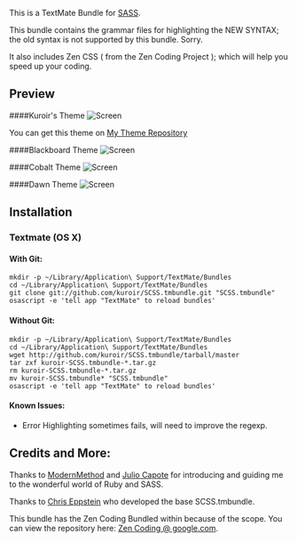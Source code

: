 This is a TextMate Bundle for [SASS](http://sass-lang.com/). 

This bundle contains the grammar files for highlighting the NEW SYNTAX; the old syntax is not supported by this bundle. Sorry.

It also includes Zen CSS ( from the Zen Coding Project ); which will help you speed up your coding.

## Preview

####Kuroir's Theme
![Screen](http://dl.dropbox.com/u/4651065/kuroir-theme.jpg)

You can get this theme on [My Theme Repository](http://github.com/kuroir/TextMate-Kuroir-Theme)

####Blackboard Theme
![Screen](http://dl.dropbox.com/u/4651065/blackboard-theme.jpg)

####Cobalt Theme
![Screen](http://dl.dropbox.com/u/4651065/cobalt-theme.jpg)

####Dawn Theme
![Screen](http://dl.dropbox.com/u/4651065/dawn-theme.jpg)

## Installation
### Textmate (OS X)
#### With Git:

    mkdir -p ~/Library/Application\ Support/TextMate/Bundles
    cd ~/Library/Application\ Support/TextMate/Bundles
    git clone git://github.com/kuroir/SCSS.tmbundle.git "SCSS.tmbundle"
    osascript -e 'tell app "TextMate" to reload bundles'

#### Without Git:

    mkdir -p ~/Library/Application\ Support/TextMate/Bundles
    cd ~/Library/Application\ Support/TextMate/Bundles
    wget http://github.com/kuroir/SCSS.tmbundle/tarball/master
    tar zxf kuroir-SCSS.tmbundle-*.tar.gz
    rm kuroir-SCSS.tmbundle-*.tar.gz
    mv kuroir-SCSS.tmbundle* "SCSS.tmbundle"
    osascript -e 'tell app "TextMate" to reload bundles'

#### Known Issues:

- Error Highlighting sometimes fails, will need to improve the regexp.

## Credits and More:
Thanks to [ModernMethod](http://modernmethod.com) and [Julio Capote](http://github.com/capotej/) for introducing and guiding me to the wonderful world of Ruby and SASS.

Thanks to [Chris Eppstein](http://github.com/chriseppstein) who developed the base SCSS.tmbundle.

This bundle has the Zen Coding Bundled within because of the scope. You can view the repository here: [Zen Coding @ google.com](http://code.google.com/p/zen-coding/).
